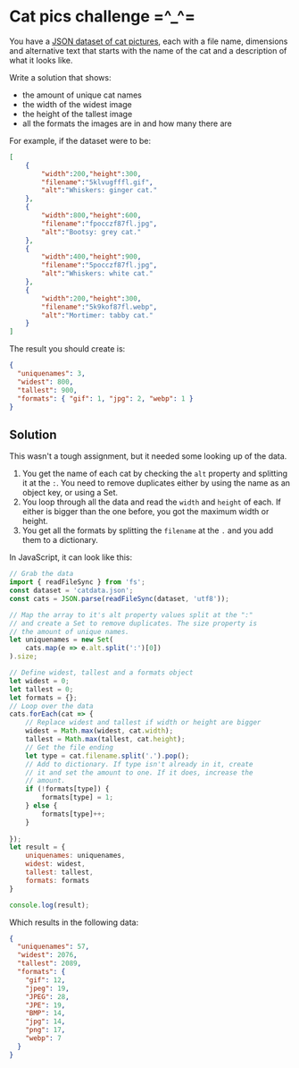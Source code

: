 # Cat pics challenge =^_^=

You have a [JSON dataset of cat pictures](catdata.json), each with a file name, dimensions and alternative text that starts with the name of the cat and a description of what it looks like. 

Write a solution that shows: 

* the amount of unique cat names
* the width of the widest image
* the height of the tallest image
* all the formats the images are in and how many there are

For example, if the dataset were to be: 

```JSON
[
    {
        "width":200,"height":300,
        "filename":"5klvugfffl.gif",
        "alt":"Whiskers: ginger cat."
    },
    {
        "width":800,"height":600,
        "filename":"fpocczf87fl.jpg",
        "alt":"Bootsy: grey cat."
    },
    {
        "width":400,"height":900,
        "filename":"5pocczf87fl.jpg",
        "alt":"Whiskers: white cat."
    },
    {
        "width":200,"height":300,
        "filename":"5k9kof87fl.webp",
        "alt":"Mortimer: tabby cat."
    }
]
```

The result you should create is: 

```JSON
{
  "uniquenames": 3,
  "widest": 800,
  "tallest": 900,
  "formats": { "gif": 1, "jpg": 2, "webp": 1 }
}
```

<!-- details -->
<!-- summary -->
## Solution
<!-- endsummary -->

This wasn't a tough assignment, but it needed some looking up of the data. 

1. You get the name of each cat by checking the `alt` property and splitting it at the `:`. You need to remove duplicates either by using the name as an object key, or using a Set.
1. You loop through all the data and read the `width` and `height` of each. If either is bigger than the one before, you got the maximum width or height.
1. You get all the formats by splitting the `filename` at the `.` and you add them to a dictionary. 

In JavaScript, it can look like this:

```JavaScript
// Grab the data
import { readFileSync } from 'fs';
const dataset = 'catdata.json';
const cats = JSON.parse(readFileSync(dataset, 'utf8'));

// Map the array to it's alt property values split at the ":" 
// and create a Set to remove duplicates. The size property is 
// the amount of unique names. 
let uniquenames = new Set(
    cats.map(e => e.alt.split(':')[0])
).size;

// Define widest, tallest and a formats object
let widest = 0;
let tallest = 0;
let formats = {};
// Loop over the data
cats.forEach(cat => {
    // Replace widest and tallest if width or height are bigger
    widest = Math.max(widest, cat.width);
    tallest = Math.max(tallest, cat.height);
    // Get the file ending
    let type = cat.filename.split('.').pop();
    // Add to dictionary. If type isn't already in it, create 
    // it and set the amount to one. If it does, increase the 
    // amount.
    if (!formats[type]) {
        formats[type] = 1;
    } else {
        formats[type]++;
    }
    
});
let result = {
    uniquenames: uniquenames,
    widest: widest,
    tallest: tallest,
    formats: formats
}

console.log(result);
```

Which results in the following data:

```JSON
{
  "uniquenames": 57,
  "widest": 2076,
  "tallest": 2089,
  "formats": {
    "gif": 12,
    "jpeg": 19,
    "JPEG": 28,
    "JPE": 19,
    "BMP": 14,
    "jpg": 14,
    "png": 17,
    "webp": 7
  }
}
```

<!-- enddetails -->
